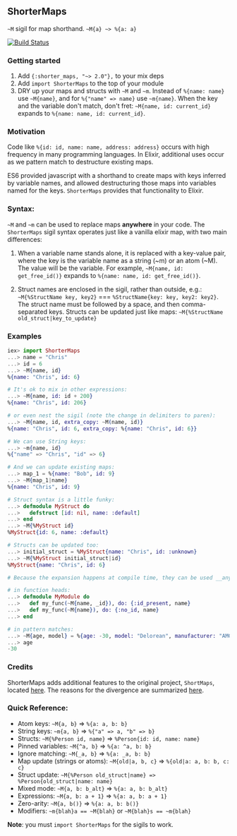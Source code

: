 ## ShorterMaps

`~M` sigil for map shorthand. `~M{a} ~> %{a: a}`

[![Build Status](https://travis-ci.org/meyercm/shorter_maps.svg?branch=master)](https://travis-ci.org/meyercm/shorter_maps)

### Getting started

1) Add `{:shorter_maps, "~> 2.0"},` to your mix deps
2) Add `import ShorterMaps` to the top of your module
3) DRY up your maps and structs with `~M` and `~m`. Instead of `%{name: name}`
   use `~M{name}`, and for `%{"name" => name}` use `~m{name}`. When the key and
   the variable don't match, don't fret: `~M{name, id: current_id}` expands
   to `%{name: name, id: current_id}`.

### Motivation

Code like `%{id: id, name: name, address: address}` occurs with high frequency
in many programming languages.  In Elixir, additional uses occur as we pattern
match to destructure existing maps.

ES6 provided javascript with a shorthand to create maps with keys inferred by
variable names, and allowed destructuring those maps into variables named for
the keys.  `ShorterMaps` provides that functionality to Elixir.

### Syntax:

`~M` and `~m` can be used to replace maps __anywhere__ in your code. The
`ShorterMaps` sigil syntax operates just like a vanilla elixir map, with two
main differences:

  1) When a variable name stands alone, it is replaced with a key-value pair,
  where the key is the variable name as a string (~m) or an atom (~M). The value
  will be the variable. For example, `~M{name, id: get_free_id()}` expands to
  `%{name: name, id: get_free_id()}`.

  2) Struct names are enclosed in the sigil, rather than outside, e.g.:
  `~M{%StructName key, key2}` === `%StructName{key: key, key2: key2}`. The
  struct name must be followed by a space, and then comma-separated keys.
  Structs can be updated just like maps: `~M{%StructName old_struct|key_to_update}`

### Examples

```elixir
iex> import ShorterMaps
...> name = "Chris"
...> id = 6
...> ~M{name, id}
%{name: "Chris", id: 6}

# It's ok to mix in other expressions:
...> ~M{name, id: id + 200}
%{name: "Chris", id: 206}

# or even nest the sigil (note the change in delimiters to paren):
...> ~M{name, id, extra_copy: ~M(name, id)}
%{name: "Chris", id: 6, extra_copy: %{name: "Chris", id: 6}}

# We can use String keys:
...> ~m{name, id}
%{"name" => "Chris", "id" => 6}

# And we can update existing maps:
...> map_1 = %{name: "Bob", id: 9}
...> ~M{map_1|name}
%{name: "Chris", id: 9}

# Struct syntax is a little funky:
...> defmodule MyStruct do
...>   defstruct [id: nil, name: :default]
...> end
...> ~M{%MyStruct id}
%MyStruct{id: 6, name: :default}

# Structs can be updated too:
...> initial_struct = %MyStruct{name: "Chris", id: :unknown}
...> ~M{%MyStruct initial_struct|id}
%MyStruct{name: "Chris", id: 6}

# Because the expansion happens at compile time, they can be used __anywhere__:

# in function heads:
...> defmodule MyModule do
...>   def my_func(~M{name, _id}), do: {:id_present, name}
...>   def my_func(~M{name}), do: {:no_id, name}
...> end

# in pattern matches:
...> ~M{age, model} = %{age: -30, model: "Delorean", manufacturer: "AMC"}
...> age
-30

```

### Credits

ShorterMaps adds additional features to the original project, `ShortMaps`,
located [here][original-repo]. The reasons for the divergence are summarized
[here][divergent-opinion-issue].

[original-repo]: https://github.com/whatyouhide/short_maps
[divergent-opinion-issue]: https://github.com/whatyouhide/short_maps/issues/11

### Quick Reference:

* Atom keys: `~M{a, b}` => `%{a: a, b: b}`
* String keys: `~m{a, b}` => `%{"a" => a, "b" => b}`
* Structs: `~M{%Person id, name}` => `%Person{id: id, name: name}`
* Pinned variables: `~M{^a, b}` => `%{a: ^a, b: b}`
* Ignore matching: `~M{_a, b}` => `%{a: _a, b: b}`
* Map update (strings or atoms): `~M{old|a, b, c}` => `%{old|a: a, b: b, c: c}`
* Struct update: `~M{%Person old_struct|name} => %Person{old_struct|name: name}`
* Mixed mode: `~M{a, b: b_alt}` => `%{a: a, b: b_alt}`
* Expressions: `~M{a, b: a + 1}` => `%{a: a, b: a + 1}`
* Zero-arity: `~M{a, b()}` => `%{a: a, b: b()}`
* Modifiers: `~m{blah}a == ~M{blah}` or `~M{blah}s == ~m{blah}`

**Note**: you must `import ShorterMaps` for the sigils to work.
